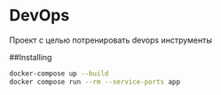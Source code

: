 # DevOps

Проект с целью потренировать devops инструменты

##Installing

```bash
docker-compose up --build
docker compose run --rm --service-ports app
